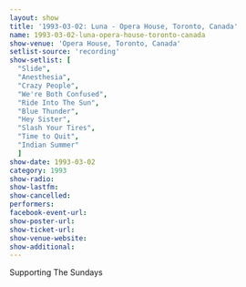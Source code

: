 ```yaml
---
layout: show
title: '1993-03-02: Luna - Opera House, Toronto, Canada'
name: 1993-03-02-luna-opera-house-toronto-canada
show-venue: 'Opera House, Toronto, Canada'
setlist-source: 'recording'
show-setlist: [
  "Slide",
  "Anesthesia",
  "Crazy People",
  "We're Both Confused",
  "Ride Into The Sun",
  "Blue Thunder",
  "Hey Sister",
  "Slash Your Tires",
  "Time to Quit",
  "Indian Summer"
  ]
show-date: 1993-03-02
category: 1993
show-radio: 
show-lastfm: 
show-cancelled: 
performers: 
facebook-event-url: 
show-poster-url: 
show-ticket-url: 
show-venue-website: 
show-additional: 
---
```


Supporting The Sundays